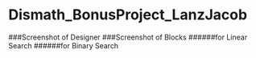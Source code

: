 # Dismath_BonusProject_LanzJacob
###Screenshot of Designer
###Screenshot of Blocks
######for Linear Search
######for Binary Search

